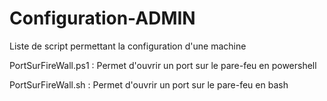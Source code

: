 # Configuration-ADMIN
Liste de script permettant la configuration d'une machine

PortSurFireWall.ps1 : Permet d'ouvrir un port sur le pare-feu en powershell

PortSurFireWall.sh : Permet d'ouvrir un port sur le pare-feu en bash 

